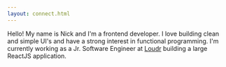 ```yaml
---
layout: connect.html
---
```

Hello!  My name is Nick and I'm a frontend developer.  I love building clean and
simple UI's and have a strong interest in functional programming.  I'm currently
working as a Jr. Software Engineer at [Loudr](http://loudr.fm) building a large 
ReactJS application.
